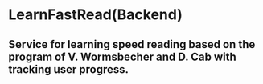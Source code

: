 # LearnFastRead(Backend)
## Service for learning speed reading based on the program of V. Wormsbecher and D. Cab with tracking user progress.
